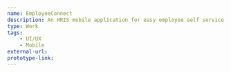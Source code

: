 ```yaml
---
name: EmployeeConnect
description: An HRIS mobile application for easy employee self service on-the-go
type: Work
tags:
    - UI/UX
    - Mobile
external-url:
prototype-link:
---
```

